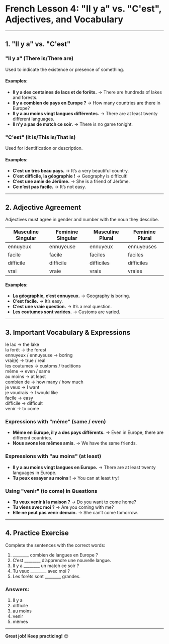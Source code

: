 # French Lesson 4: "Il y a" vs. "C'est", Adjectives, and Vocabulary

---

## 1. "Il y a" vs. "C'est"

### **"Il y a" (There is/There are)**
Used to indicate the existence or presence of something.

#### **Examples:**
- **Il y a des centaines de lacs et de forêts.** → There are hundreds of lakes and forests.
- **Il y a combien de pays en Europe ?** → How many countries are there in Europe?
- **Il y a au moins vingt langues différentes.** → There are at least twenty different languages.
- **Il n’y a pas de match ce soir.** → There is no game tonight.

### **"C'est" (It is/This is/That is)**
Used for identification or description.

#### **Examples:**
- **C’est un très beau pays.** → It’s a very beautiful country.
- **C’est difficile, la géographie !** → Geography is difficult!
- **C’est une amie de Jérôme.** → She is a friend of Jérôme.
- **Ce n’est pas facile.** → It’s not easy.

---

## 2. Adjective Agreement
Adjectives must agree in gender and number with the noun they describe.

| Masculine Singular | Feminine Singular | Masculine Plural | Feminine Plural |
|--------------------|-------------------|------------------|-----------------|
| ennuyeux | ennuyeuse | ennuyeux | ennuyeuses |
| facile | facile | faciles | faciles |
| difficile | difficile | difficiles | difficiles |
| vrai | vraie | vrais | vraies |

#### **Examples:**
- **La géographie, c’est ennuyeux.** → Geography is boring.
- **C’est facile.** → It’s easy.
- **C’est une vraie question.** → It’s a real question.
- **Les coutumes sont variées.** → Customs are varied.

---

## 3. Important Vocabulary & Expressions

le lac → the lake  
la forêt → the forest  
ennuyeux / ennuyeuse → boring  
vrai(e) → true / real  
les coutumes → customs / traditions  
même → even / same  
au moins → at least  
combien de → how many / how much  
je veux → I want  
je voudrais → I would like  
facile → easy  
difficile → difficult  
venir → to come  

### **Expressions with "même" (same / even)**
- **Même en Europe, il y a des pays différents.** → Even in Europe, there are different countries.
- **Nous avons les mêmes amis.** → We have the same friends.

### **Expressions with "au moins" (at least)**
- **Il y a au moins vingt langues en Europe.** → There are at least twenty languages in Europe.
- **Tu peux essayer au moins !** → You can at least try!

### **Using "venir" (to come) in Questions**
- **Tu veux venir à la maison ?** → Do you want to come home?
- **Tu viens avec moi ?** → Are you coming with me?
- **Elle ne peut pas venir demain.** → She can’t come tomorrow.

---

## 4. Practice Exercise
Complete the sentences with the correct words:

1. ________ combien de langues en Europe ?
2. C’est ________ d’apprendre une nouvelle langue.
3. Il y a ________ un match ce soir ?
4. Tu veux ________ avec moi ?
5. Les forêts sont ________ grandes.

### **Answers:**
1) Il y a  
2) difficile  
3) au moins  
4) venir  
5) mêmes  

---

**Great job! Keep practicing!** 😊
